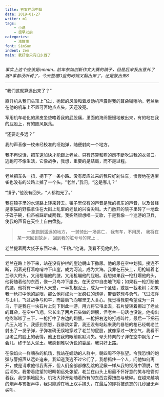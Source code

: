```yaml
---
title: 答案在风中飘
date: 2019-01-27
writer: m1
tags: 
    - 小说
    - 很早以前
categories:
    - 浊故事
font: SimSun
indent: 2em
main: 我好像只有旧东西了
---
```


*事实上这个应该是emmm...前年参加创新作文大赛的稿子，但是后来我出意外了就P事都没听说了，今天整理D盘的时候又翻出来了，还是放出来8*

---
“我们这就算逃出来了？”

直升机从我们头顶上飞过，抛起的风浪和着发动机声震得我的耳朵嗡嗡响。老兰坐在他的机车上不置可否地点点头，天还没亮。

军用机车老化的黑皮坐垫咯着我的屁股痛，里面的海绵慢慢地散出来，有的粘在我的屁股上，有的随风飘荡。

“还要走多远？”

我的声音像一枚未经校准的哑炮弹，随便射向一个地方。

我不再说话，把车速加快才能跟上老兰。只有还算和煦的风不断吹进我的衣领口。逃跑可不像生活，它像战争，我想，重要的是结局，而不是过程。

---

老兰把车头一扭，拐下了一条小路。没有反应过来的我只好刹住车，慢慢地在连麻雀也没有的公路上掉了一个头。“老兰，”我问，“这是哪儿？”

“镇子，”他没有回头，“人都跑光了。”

我在镇子里的水泥路上转来转去。镇子里仅有的声音是我的机车的声音，以及曾经是家猫的野猫拿住在大街上乱窜的老鼠的兴奋尖叫。大门敞开的院子里碎了一地盘子碟子碗，扫帚被踩断成两截。我突然很想唱一支歌，于是我像一个巡游的卫兵，使我的声音在天空上自由盘旋。

>　　
>一跑跑到遥远的地方，
>一骑骑出一场逃亡，
>我有车，不用房，
>我将在某一天回到故乡，
>回到我的脏兮兮的床上…

老兰提着两大袋子东西过来。“干粮。”他说。我看不见他的脸。

---

老兰在路上停下来，站在没有护栏的崖边朝山下撒尿。他的尿在空中划弧，接连不断，闪着光打着唿哨冲下山崖，成为河流，成为大海。我靠在石头上，用枪瞄着老兰硕大的头，又用枪瞄他的腰，又用枪瞄他的屁眼。我想如果我一枪打爆他的头，他将随着他的东西，像一只鸟冲下崖去，在天空中自由地飞翔；如果我一枪打断他的腰，他将有一半升入天堂，一半扎根泥土，成为一个圣徒，或是一截老树；如果我一枪打中他的屁眼，那么他将成为一发疯狂的炮弹，带着梦想与勇气，飞过海洋与山川，飞过战争与和平，而最后飞向哪里无人关心。我觉得我更希望成为一只鸟，于是我在一块石片上刻下到此一游，用力将它甩出去，石片旋转着擦过了老兰的耳朵，在空中飞翔。它长出了两片石头做的翅膀，但老兰一句话也没说，他掏出枪嘭嘭嘭了三下，一枪打中了左边的翅膀，一枪把右边的打成碎片，最后一下把石片压入地下。我感到愤怒，我暴跳如雷，我还没有站起来我的暴怒的枪已经朝老兰射出了一发子弹，子弹准确无误地穿过了老兰的屁股，就像穿过一块空气，我看不见老兰的脸上的表情，他正在我的眼前默默消失。晕头转向的子弹在空中飘荡了一会儿，终于坠入泥土。我感到难以诉说的委屈。我只好上路。

在像焰火一样嘈杂的机场，我站在蠕动的人群中，朝四周不停张望。令我恐惧的炮弹与警报声从远处追来，我知道我逃不过它们了。我想抓住一个人，问他如何离开，或是请求他带我离开，但人们全部都像乱跳的泥鳅一样从我的视线中滑脱，然后消失。我带着绝望的眼睛朝远处张望，老兰在山头上用最不怀好意的笑与枪管对着我，我惊惧地回头，机场大钟开始随着所有的东西变得扭曲与破碎。在越来越响的炮声与警报声中，我只能蹲在地上双手抱头，在最后的即将被遗忘的几秒里无声尖叫。
